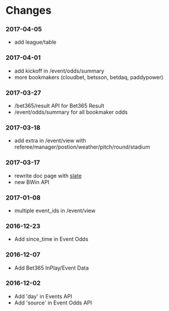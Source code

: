 # Changes

### 2017-04-05
  * add league/table

### 2017-04-01
  * add kickoff in /event/odds/summary
  * more bookmakers (cloudbet, betsson, betdaq, paddypower)

### 2017-03-27
  * /bet365/result API for Bet365 Result
  * /event/odds/summary for all bookmaker odds

### 2017-03-18
  * add extra in /event/view with referee/manager/postion/weather/pitch/round/stadium

### 2017-03-17
  * rewrite doc page with [slate](https://github.com/lord/slate)
  * new BWin API

### 2017-01-08

  * multiple event_ids in /event/view

### 2016-12-23

  * Add since_time in Event Odds</li>

### 2016-12-07

  * Add Bet365 InPlay/Event Data

### 2016-12-02

  * Add 'day' in Events API
  * Add 'source' in Event Odds API
